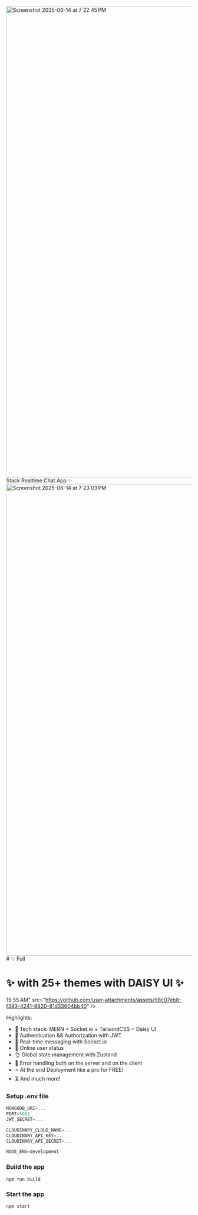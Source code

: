 
<img width="1274" alt="Screenshot 2025-06-14 at 7 22 45 PM" src="https://github.com/user-attachments/assets/329ac4ce-335e-42fc-9414-9b56f339f893" />
Stack Realtime Chat App ✨
<img width="1275" alt="Screenshot 2025-06-14 at 7 23 03 PM" src="https://github.com/user-attachments/assets/79a62285-cb84-4cc9-9dfc-6c5ce6ea5392" /># ✨ Full 

# ✨  with 25+ themes with DAISY UI ✨
 19 55 AM" src="https://github.com/user-attachments/assets/98c07eb8-f383-4241-8820-81d33604bb40" />

Highlights:

- 🌟 Tech stack: MERN + Socket.io + TailwindCSS + Daisy UI
- 🎃 Authentication && Authorization with JWT
- 👾 Real-time messaging with Socket.io
- 🚀 Online user status
- 👌 Global state management with Zustand
- 🐞 Error handling both on the server and on the client
- ⭐ At the end Deployment like a pro for FREE!
- ⏳ And much more!

### Setup .env file

```js
MONGODB_URI=...
PORT=5001
JWT_SECRET=...

CLOUDINARY_CLOUD_NAME=...
CLOUDINARY_API_KEY=...
CLOUDINARY_API_SECRET=...

NODE_ENV=development
```

### Build the app

```shell
npm run build
```

### Start the app

```shell
npm start
```

